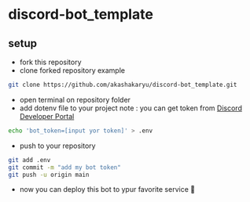 # discord-bot_template
## setup
- fork this repository
- clone forked repository
example

```bash 
git clone https://github.com/akashakaryu/discord-bot_template.git
```
- open terminal on repository folder
- add dotenv file to your project
note : you can get token from [Discord Developer Portal](https://discord.com/developers/applications)
```bash 
echo 'bot_token=[input yor token]' > .env
```
- push to your repository
```bash
git add .env
git commit -m "add my bot token"
git push -u origin main
```
- now you can deploy this bot to ypur favorite service :robot:
